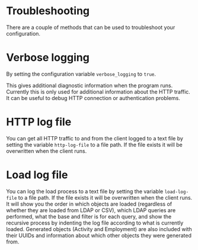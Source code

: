 # Troubleshooting
There are a couple of methods that can be used to troubleshoot your
configuration.

# Verbose logging

By setting the configuration variable `verbose_logging` to `true`.

This gives additional diagnostic information when the program runs. Currently
this is only used for additional information about the HTTP traffic. It can
be useful to debug HTTP connection or authentication problems.

# HTTP log file

You can get all HTTP traffic to and from the client logged to a text file
by setting the variable `http-log-file` to a file path. If the file exists
it will be overwritten when the client runs.

# Load log file

You can log the load process to a text file by setting the variable
`load-log-file` to a file path. If the file exists it will be overwritten when
the client runs. It will show you the order in which objects are loaded
(regardless of whether they are loaded from LDAP or CSV), which LDAP queries
are performed, what the base and filter is for each query, and show the
recursive process by indenting the log file according to what is currently
loaded. Generated objects (Activity and Employment) are also included
with their UUIDs and information about which other objects they were generated
from.
